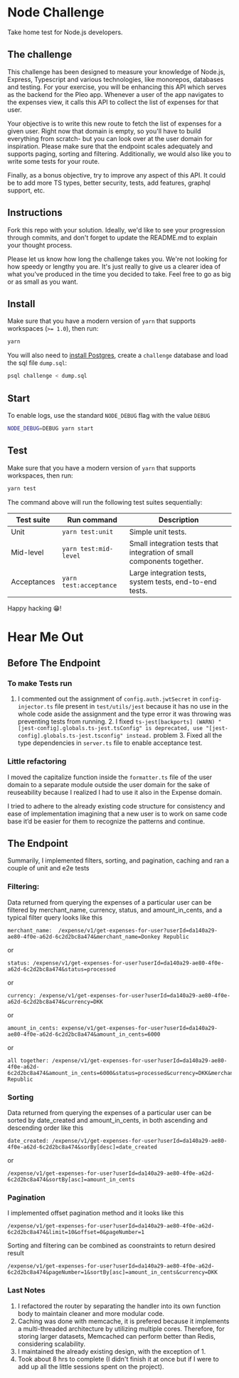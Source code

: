 # Node Challenge

Take home test for Node.js developers.

## The challenge

This challenge has been designed to measure your knowledge of Node.js, Express, Typescript and various technologies, like monorepos, databases and testing. For your exercise, you will be enhancing this API which serves as the backend for the Pleo app. Whenever a user of the app navigates to the expenses view, it calls this API to collect the list of expenses for that user.

Your objective is to write this new route to fetch the list of expenses for a given user. Right now that domain is empty, so you'll have to build everything from scratch- but you can look over at the user domain for inspiration. Please make sure that the endpoint scales adequately and supports paging, sorting and filtering. Additionally, we would also like you to write some tests for your route.

Finally, as a bonus objective, try to improve any aspect of this API. It could be to add more TS types, better security, tests, add features, graphql support, etc. 

## Instructions

Fork this repo with your solution. Ideally, we'd like to see your progression through commits, and don't forget to update the README.md to explain your thought process.

Please let us know how long the challenge takes you. We're not looking for how speedy or lengthy you are. It's just really to give us a clearer idea of what you've produced in the time you decided to take. Feel free to go as big or as small as you want.

## Install

Make sure that you have a modern version of `yarn` that supports workspaces (`>= 1.0`), then run:

```bash
yarn
```

You will also need to [install Postgres](https://www.postgresqltutorial.com/install-postgresql-macos/), create a `challenge` database and load the sql file `dump.sql`:

```bash
psql challenge < dump.sql
```

## Start

To enable logs, use the standard `NODE_DEBUG` flag with the value `DEBUG`

```bash
NODE_DEBUG=DEBUG yarn start
```

## Test

Make sure that you have a modern version of `yarn` that supports workspaces, then run:

```bash
yarn test
```

The command above will run the following test suites sequentially:

| Test suite | Run command | Description |
-------------|-------------|-------------|
| Unit | `yarn test:unit` | Simple unit tests. |
| Mid-level | `yarn test:mid-level` | Small integration tests that integration of small components together.  |
| Acceptances | `yarn test:acceptance` | Large integration tests, system tests, end-to-end tests. |


Happy hacking 😁!

# Hear Me Out

## Before The Endpoint
### To make Tests run

   1. I commented out the assignment of ```config.auth.jwtSecret``` in ```config-injector.ts``` file present in ```test/utils/jest``` because it has no use in the whole code aside the assignment and the type error it was throwing was preventing tests from running.
    2. I fixed ```ts-jest[backports] (WARN) "[jest-config].globals.ts-jest.tsConfig" is deprecated, use "[jest-config].globals.ts-jest.tsconfig" instead.``` problem
    3. Fixed all the type dependencies in ```server.ts``` file to enable acceptance test.

### Little  refactoring
    
  I moved the capitalize function inside the ```formatter.ts``` file of the user domain to a separate module outside the user domain for the sake of reuseability because I realized I had to use it  also in the Expense domain.

  I tried to adhere to the already existing code structure for consistency and ease of implementation imagining that a new user is to work on same code base it’d be easier for them to recognize the patterns and continue.

  ## The Endpoint
  
  Summarily, I implemented filters, sorting, and pagination, caching and ran a couple of unit and e2e tests

  ### Filtering: 
  Data returned from querying the expenses of a particular user can be filtered by merchant_name, currency, status, and amount_in_cents, and a typical filter query looks like this 
  ```
  merchant_name:  /expense/v1/get-expenses-for-user?userId=da140a29-ae80-4f0e-a62d-6c2d2bc8a474&merchant_name=Donkey Republic
  ```
  or 
  ```
  status: /expense/v1/get-expenses-for-user?userId=da140a29-ae80-4f0e-a62d-6c2d2bc8a474&status=processed
  ```
  or
  ```
  currency: /expense/v1/get-expenses-for-user?userId=da140a29-ae80-4f0e-a62d-6c2d2bc8a474&currency=DKK
  ```
  or
  ```
  amount_in_cents: expense/v1/get-expenses-for-user?userId=da140a29-ae80-4f0e-a62d-6c2d2bc8a474&amount_in_cents=6000
  ```
  or
  ```
  all together: /expense/v1/get-expenses-for-user?userId=da140a29-ae80-4f0e-a62d-6c2d2bc8a474&amount_in_cents=6000&status=processed&currency=DKK&merchant_name=Donkey Republic
  ```

  ### Sorting
  Data returned from querying the expenses of a particular user can be sorted by date_created and amount_in_cents, in both ascending and descending order like this
  ```
  date_created: /expense/v1/get-expenses-for-user?userId=da140a29-ae80-4f0e-a62d-6c2d2bc8a474&sorBy[desc]=date_created
  ```
  or
  ```
  /expense/v1/get-expenses-for-user?userId=da140a29-ae80-4f0e-a62d-6c2d2bc8a474&sortBy[asc]=amount_in_cents
  ```

  ### Pagination
  I implemented offset pagination method and it looks like this
  ```
  /expense/v1/get-expenses-for-user?userId=da140a29-ae80-4f0e-a62d-6c2d2bc8a474&limit=10&offset=0&pageNumber=1
  ```

  Sorting and filtering can be combined as coonstraints to return desired result

  ```
  /expense/v1/get-expenses-for-user?userId=da140a29-ae80-4f0e-a62d-6c2d2bc8a474&pageNumber=1&sortBy[asc]=amount_in_cents&currency=DKK
  ```

  ### Last Notes

1. I refactored the router by separating the handler into its own function body to maintain cleaner and more modular code.
2. Caching was done with memcache, it is prefered because it implements a multi-threaded architecture by utilizing multiple cores. Therefore, for storing larger datasets, Memcached can perform better than Redis, considering scalability.
3. I maintained the already existing design, with the exception of 1.
4. Took about 8 hrs to complete (I didn't finish it at once but if I were to add up all the little sessions spent on the project).